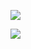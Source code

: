 <div id="badges">
  <p algin="center">
    <!--<img src="https://img.shields.io/badge/IMO messenger-blue?logo=instagram&logoColor=white&style=for-the-badge">-->
    <img src="https://gpvc.arturio.dev/DeanWinchester"/>
  </p>
  <img src="https://github-readme-stats.vercel.app/api?username=Winchester-Dean&show_icons=true&count_private=true"/>
</div>
